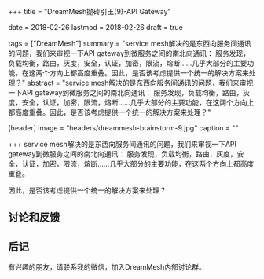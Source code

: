 +++
title = "DreamMesh抛砖引玉(9)-API Gateway"

date = 2018-02-26
lastmod = 2018-02-26
draft = true

tags = ["DreamMesh"]
summary = "service mesh解决的是东西向服务间通讯的问题，我们来审视一下API gateway到微服务之间的南北向通讯： 服务发现，负载均衡，路由，灰度，安全，认证，加密，限流，熔断……几乎大部分的主要功能，在这两个方向上都高度重叠。因此，是否该考虑提供一个统一的解决方案来处理？"
abstract = "service mesh解决的是东西向服务间通讯的问题，我们来审视一下API gateway到微服务之间的南北向通讯： 服务发现，负载均衡，路由，灰度，安全，认证，加密，限流，熔断……几乎大部分的主要功能，在这两个方向上都高度重叠。因此，是否该考虑提供一个统一的解决方案来处理？"

[header]
image = "headers/dreammesh-brainstorm-9.jpg"
caption = ""

+++
service mesh解决的是东西向服务间通讯的问题，我们来审视一下API gateway到微服务之间的南北向通讯： 服务发现，负载均衡，路由，灰度，安全，认证，加密，限流，熔断……几乎大部分的主要功能，在这两个方向上都高度重叠。

因此，是否该考虑提供一个统一的解决方案来处理？

## 讨论和反馈


## 后记

有兴趣的朋友，请联系我的微信，加入DreamMesh内部讨论群。
